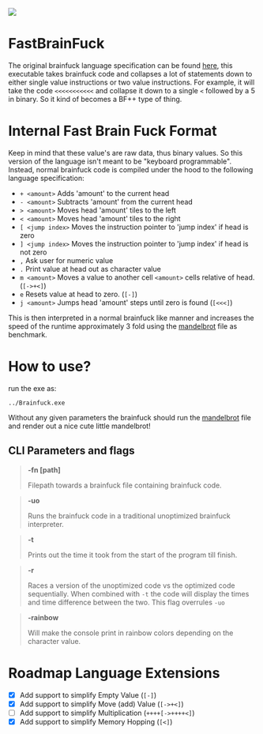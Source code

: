 ![](https://i.imgur.com/8MCFLt9.jpg)

# FastBrainFuck
The original brainfuck language specification can be found [here](https://github.com/brain-lang/brainfuck/blob/master/brainfuck.md), this executable takes brainfuck code and collapses a lot of statements down to either single value instructions or two value instructions. For example, it will take the code `<<<<<<<<<<<` and collapse it down to a single `<` followed by a 5 in binary. So it kind of becomes a BF++ type of thing.

# Internal Fast Brain Fuck Format

Keep in mind that these value's are raw data, thus binary values. So this version of the language isn't meant to be "keyboard programmable". Instead, normal brainfuck code is compiled under the hood to the following language specification:
- `+ <amount>` Adds 'amount' to the current head 
- `- <amount>` Subtracts 'amount' from the current head
- `> <amount>` Moves head 'amount' tiles to the left
- `< <amount>` Moves head 'amount' tiles to the right 
- `[ <jump index>` Moves the instruction pointer to 'jump index' if head is zero
- `] <jump index>` Moves the instruction pointer to 'jump index' if head is not zero
- `,` Ask user for numeric value
- `.` Print value at head out as character value
- `m <amount>` Moves a value to another cell `<amount>` cells relative of head. (`[->+<]`)
- `e` Resets value at head to zero. (`[-]`)
- `j <amount>` Jumps head 'amount' steps until zero is found (`[<<<]`)

This is then interpreted in a normal brainfuck like manner and increases the speed of the runtime approximately 3 fold using the [mandelbrot](https://github.com/erikdubbelboer/brainfuck-jit/blob/master/mandelbrot.bf) file as benchmark.

# How to use?
run the exe as:
```
../Brainfuck.exe
```

Without any given parameters the brainfuck should run the [mandelbrot](https://github.com/erikdubbelboer/brainfuck-jit/blob/master/mandelbrot.bf) file and render out a nice cute little mandelbrot!

## CLI Parameters and flags
> **-fn [path]**
> 
> Filepath towards a brainfuck file containing brainfuck code.

> **-uo**
>
> Runs the brainfuck code in a traditional unoptimized brainfuck interpreter.

> **-t**
>
> Prints out the time it took from the start of the program till finish.

> **-r**
>
> Races a version of the unoptimized code vs the optimized code sequentially. When combined with `-t` the code will display the times and time difference between the two.
> This flag overrules `-uo`

> **-rainbow**
>
> Will make the console print in rainbow colors depending on the character value.


# Roadmap Language Extensions
- [x] Add support to simplify Empty Value (`[-]`) 
- [x] Add support to simplify Move (add) Value (`[->+<]`)
- [ ] Add support to simplify Multiplication (`++++[->++++<]`)
- [x] Add support to simplify Memory Hopping (`[<]`)

